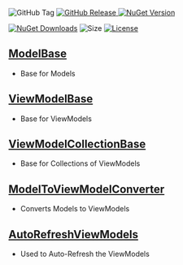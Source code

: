 ![GitHub Tag](https://img.shields.io/github/v/tag/TJC-Tools/TJC.MVVM) [![GitHub Release](https://img.shields.io/github/v/release/TJC-Tools/TJC.MVVM)
](https://github.com/TJC-Tools/TJC.MVVM/releases/latest) [![NuGet Version](https://img.shields.io/nuget/v/TJC.MVVM)](https://www.nuget.org/packages/TJC.MVVM)

[![NuGet Downloads](https://img.shields.io/nuget/dt/TJC.MVVM)](https://www.nuget.org/packages/TJC.MVVM) ![Size](https://img.shields.io/github/repo-size/TJC-Tools/TJC.MVVM) [![License](https://img.shields.io/github/license/TJC-Tools/TJC.MVVM.svg)](LICENSE)

## [ModelBase](TJC.MVVM/Models/ModelBase.cs)
- Base for Models

## [ViewModelBase](TJC.MVVM/ViewModels/ViewModelBase.cs)
- Base for ViewModels

## [ViewModelCollectionBase](TJC.MVVM/ViewModels/ViewModelCollectionBase.cs)
- Base for Collections of ViewModels

## [ModelToViewModelConverter](TJC.MVVM/Extensions/Conversion/ModelToViewModelConverter.cs)
- Converts Models to ViewModels

## [AutoRefreshViewModels](TJC.MVVM/Extensions/AutoRefreshViewModels.cs)
- Used to Auto-Refresh the ViewModels
